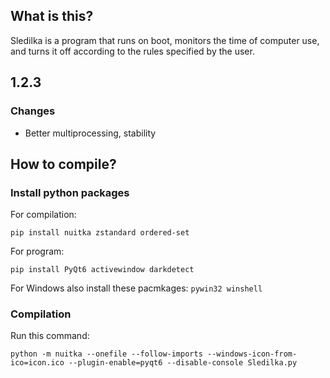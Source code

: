 ## What is this?
Sledilka is a program that runs on boot, monitors the time of computer use, and turns it off according to the rules specified by the user.

## 1.2.3

### Changes
 - Better multiprocessing, stability

## How to compile?
### Install python packages
For compilation:
```
pip install nuitka zstandard ordered-set
```
For program:
```
pip install PyQt6 activewindow darkdetect
```
For Windows also install these pacmkages: ```pywin32 winshell```
### Compilation
Run this command:
```
python -m nuitka --onefile --follow-imports --windows-icon-from-ico=icon.ico --plugin-enable=pyqt6 --disable-console Sledilka.py
```
